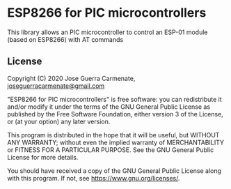 # ESP8266 for PIC microcontrollers

This library allows an PIC microcontroller to control an ESP-01 module (based on ESP8266) with AT commands

## License
Copyright (C) 2020 Jose Guerra Carmenate, <joseguerracarmenate@gmail.com> 

"ESP8266 for PIC microcontrollers" is free software: you can redistribute it and/or modify
it under the terms of the GNU General Public License as published by
the Free Software Foundation, either version 3 of the License, or
(at your option) any later version.

This program is distributed in the hope that it will be useful,
but WITHOUT ANY WARRANTY; without even the implied warranty of
MERCHANTABILITY or FITNESS FOR A PARTICULAR PURPOSE.  See the
GNU General Public License for more details.

You should have received a copy of the GNU General Public License
along with this program.  If not, see <https://www.gnu.org/licenses/>.

